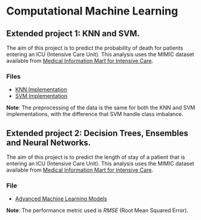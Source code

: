 # Computational Machine Learning

## Extended project 1: KNN and SVM.

The aim of this project is to predict the probability of death for patients entering an ICU (Intensive Care Unit). This analysis uses the MIMIC dataset available from [Medical Information Mart for Intensive Care](https://mimic.physionet.org/).

### Files
- [KNN Implementation](https://github.com/bcanalsimon/computational-machine-learning/blob/main/extended-project-1/extended-project-1-KNN.ipynb)
- [SVM Implementation](https://github.com/bcanalsimon/computational-machine-learning/blob/main/extended-project-1/extended-project-1-SVM.ipynb)

**Note**: The preprocessing of the data is the same for both the KNN and SVM implementations, with the difference that SVM handle class imbalance.


## Extended project 2: Decision Trees, Ensembles and Neural Networks.

The aim of this project is to predict the length of stay of a patient that is entering an ICU (Intensive Care Unit). This analysis uses the MIMIC dataset available from [Medical Information Mart for Intensive Care](https://mimic.physionet.org/).

### File
- [Advanced Machine Learning Models](https://github.com/bcanalsimon/computational-machine-learning/blob/main/extended-project-2/extended-project-2.ipynb)

**Note**: The performance metric used is *RMSE* (Root Mean Squared Error).

